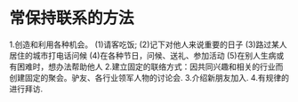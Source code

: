 # 常保持联系的方法
1.创造和利用各种机会。
  (1)请客吃饭;
  (2)记下对他人来说重要的日子
  (3)路过某人居住的城市打电话问候
  (4)在各种节日，问候、送礼、参加活动
  (5)在别人生病或有困难时，想办法帮助他人
2.建立固定的联络方式：因共同兴趣和相关的行业而创建固定的聚会。驴友、各行业领军人物的讨论会.
3.介绍新朋友加入.
4.有规律的进行拜访.